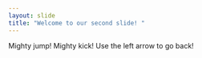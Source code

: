 ```yaml
---
layout: slide
title: "Welcome to our second slide! "
---
```

Mighty jump! Mighty kick!
Use the left arrow to go back!
